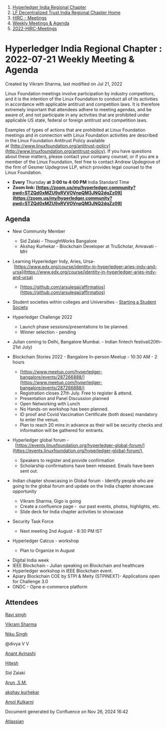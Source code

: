 1. [Hyperledger India Regional Chapter](index.html)
2. [LF Decentralized Trust India Regional Chapter Home](LF-Decentralized-Trust-India-Regional-Chapter-Home_19169282.html)
3. [HIRC - Meetings](HIRC---Meetings_19169350.html)
4. [Weekly Meetings &amp; Agenda](19169352.html)
5. [2022-HIRC-Meetings](2022-HIRC-Meetings_19170168.html)

# Hyperledger India Regional Chapter : 2022-07-21 Weekly Meeting &amp; Agenda

Created by Vikram Sharma, last modified on Jul 21, 2022

Linux Foundation meetings involve participation by industry competitors, and it is the intention of the Linux Foundation to conduct all of its activities in accordance with applicable antitrust and competition laws. It is therefore extremely important that attendees adhere to meeting agendas, and be aware of, and not participate in any activities that are prohibited under applicable US state, federal or foreign antitrust and competition laws.

Examples of types of actions that are prohibited at Linux Foundation meetings and in connection with Linux Foundation activities are described in the Linux Foundation Antitrust Policy available at [http://www.linuxfoundation.org/antitrust-policy](http://www.linuxfoundation.org/antitrust-policy). If you have questions about these matters, please contact your company counsel, or if you are a member of the Linux Foundation, feel free to contact Andrew Updegrove of the firm of Gesmer Updegrove LLP, which provides legal counsel to the Linux Foundation.

- **Every** Thursday **at 3:00 to 4:00 PM** India Standard Time
- **Zoom link: [https://zoom.us/my/hyperledger.community?pwd=STZQd0xMZU9xRVVOVnpQM3JNQ2dqZz09](https://zoom.us/my/hyperledger.community?pwd=STZQd0xMZU9xRVVOVnpQM3JNQ2dqZz09)**

## Agenda

- New Community Member
  
  - Sid Zalaki - ThoughtWorks Bangalore
  - Akshay Kurhekar - Blockchain Developer at TruScholar, Amravati - MH
- Learning Hyperledger Indy, Aries, Ursa- [https://www.edx.org/course/identity-in-hyperledger-aries-indy-and-ursa](https://www.edx.org/course/identity-in-hyperledger-aries-indy-and-ursa)
  
  - [https://github.com/arsulegai/affirmatios](https://github.com/arsulegai/affirmatios)
- Student societies within colleges and Universities - [Starting a Student Society](https://lf-hyperledger.atlassian.net/wiki/display/HIRC/Starting+a+Student+Society)
- Hyperledger Challenge 2022
  
  - Launch phase sessions/presentations to be planned.
  - Winner selection - pending
- Julian coming to Delhi, Bangalore Mumbai. - Indian fintech festival(20th-21st July)
- Blockchain Stories 2022 - Bangalore In-person Meetup - 10:30 AM - 2 hours
  
  - [https://www.meetup.com/hyperledger-bangalore/events/287266888/](https://www.meetup.com/hyperledger-bangalore/events/287266888/)
  - Registration closes 27th July. Free to register &amp; attend.
  - Presentation and Panel Discussion planned
  - Open Networking with Lunch
  - No Hands-on workshop has been planned.
  - ID proof and Covid Vaccination Certificate (both doses) mandatory to enter the venue.
  - Plan to reach 20 mins in advance as their will be security checks and information will be gathered for entrants.
- Hyperledger global forum -  [https://events.linuxfoundation.org/hyperledger-global-forum/](https://events.linuxfoundation.org/hyperledger-global-forum/)   
  
  - Speakers to register and provide confirmation
  - Scholarship confirmations have been released. Emails have been sent out.
- Indian chapter showcasing in Global forum - Identify people who are going to the global forum and update on the India chapter showcase opportunity 
  
  - Vikram Sharma, Gigo is going
  - Create a confluence page -  our past events, photos, highlights, etc.
  - Slide deck for India chapter activities to showcase
- Security Task Force 
  
  - Next meeting 2nd August - 8:30 PM IST
- Hyperledger Catcus - workshop
  
  - Plan to Organize in August

<!--THE END-->

- Digital India week
- IEEE Blockchain - Julian speaking on Blockchain and healthcare
- Hyperledger workshop in IEEE Blockchain event.
- Apiary Blockchain COE by STPI &amp; Meity (STPINEXT)- Applications open for Challenge 3.0
- ONDC - Opne e-commerce platform

## Attendees

[Ravi singh](https://lf-hyperledger.atlassian.net/wiki/people/6207b125f5d29a0068fd3a32?ref=confluence)

[Vikram Sharma](https://lf-hyperledger.atlassian.net/wiki/people/712020:af0c3f29-e190-4dc2-9098-9266b1dc0dab?ref=confluence)

[Niku Singh](https://lf-hyperledger.atlassian.net/wiki/people/712020:7b3cdc47-29cc-4fd6-895b-12cfb91c6509?ref=confluence)

@divya V V

[Anant Avinashi](https://lf-hyperledger.atlassian.net/wiki/people/63304d689b32cfef9326331b?ref=confluence)

[Hitesh](https://lf-hyperledger.atlassian.net/wiki/people/70121:6c56fbaa-4675-4ba6-84df-800d9ca4f233?ref=confluence)

Sid Zalaki

[Arun .S.M.](https://lf-hyperledger.atlassian.net/wiki/people/621a0e5097d313006ba7386a?ref=confluence)

[akshay kurhekar](https://lf-hyperledger.atlassian.net/wiki/people/5dab3a4f79330a0c3582c691?ref=confluence)

[Amol Kulkarni](https://lf-hyperledger.atlassian.net/wiki/people/712020:afe6231e-4bfa-48fe-a72b-997b7781eed9?ref=confluence)

Document generated by Confluence on Nov 26, 2024 16:42

[Atlassian](http://www.atlassian.com/)
